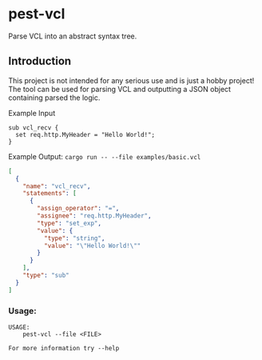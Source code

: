 # pest-vcl
Parse VCL into an abstract syntax tree.

## Introduction

This project is not intended for any serious use and is just a hobby project! 
The tool can be used for parsing VCL and outputting a JSON object containing parsed the logic.

Example Input
```
sub vcl_recv {
  set req.http.MyHeader = "Hello World!";
}
```

Example Output:
`cargo run -- --file examples/basic.vcl`
```json
[
  {
    "name": "vcl_recv",
    "statements": [
      {
        "assign_operator": "=",
        "assignee": "req.http.MyHeader",
        "type": "set_exp",
        "value": {
          "type": "string",
          "value": "\"Hello World!\""
        }
      }
    ],
    "type": "sub"
  }
]
```

### Usage:
```
USAGE:
    pest-vcl --file <FILE>

For more information try --help
```

